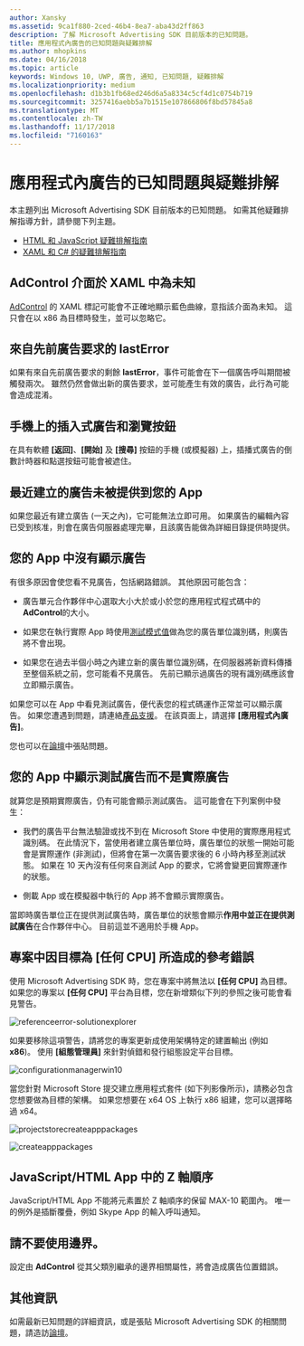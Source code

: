 ```yaml
---
author: Xansky
ms.assetid: 9ca1f880-2ced-46b4-8ea7-aba43d2ff863
description: 了解 Microsoft Advertising SDK 目前版本的已知問題。
title: 應用程式內廣告的已知問題與疑難排解
ms.author: mhopkins
ms.date: 04/16/2018
ms.topic: article
keywords: Windows 10, UWP, 廣告, 通知, 已知問題, 疑難排解
ms.localizationpriority: medium
ms.openlocfilehash: d1b3b1fb68ed246d6a5a8334c5cf4d1c0754b719
ms.sourcegitcommit: 3257416aebb5a7b1515e107866806f8bd57845a8
ms.translationtype: MT
ms.contentlocale: zh-TW
ms.lasthandoff: 11/17/2018
ms.locfileid: "7160163"
---
```

# <a name="known-issues-and-troubleshooting-for-ads-in-apps"></a>應用程式內廣告的已知問題與疑難排解

本主題列出 Microsoft Advertising SDK 目前版本的已知問題。 如需其他疑難排解指導方針，請參閱下列主題。

* [HTML 和 JavaScript 疑難排解指南](html-and-javascript-troubleshooting-guide.md)
* [XAML 和 C# 的疑難排解指南](xaml-and-c-troubleshooting-guide.md)

## <a name="adcontrol-interface-unknown-in-xaml"></a>AdControl 介面於 XAML 中為未知

[AdControl](https://docs.microsoft.com/uwp/api/microsoft.advertising.winrt.ui.adcontrol) 的 XAML 標記可能會不正確地顯示藍色曲線，意指該介面為未知。 這只會在以 x86 為目標時發生，並可以忽略它。

## <a name="lasterror-from-previous-ad-request"></a>來自先前廣告要求的 lastError

如果有來自先前廣告要求的剩餘 **lastError**，事件可能會在下一個廣告呼叫期間被觸發兩次。 雖然仍然會做出新的廣告要求，並可能產生有效的廣告，此行為可能會造成混淆。

## <a name="interstitial-ads-and-navigation-buttons-on-phones"></a>手機上的插入式廣告和瀏覽按鈕

在具有軟體 **\[返回\]**、**\[開始\]** 及 **\[搜尋\]** 按鈕的手機 (或模擬器) 上，插播式廣告的倒數計時器和點選按鈕可能會被遮住。

## <a name="recently-created-ads-are-not-being-served-to-your-app"></a>最近建立的廣告未被提供到您的 App

如果您最近有建立廣告 (一天之內)，它可能無法立即可用。 如果廣告的編輯內容已受到核准，則會在廣告伺服器處理完畢，且該廣告能做為詳細目錄提供時提供。

## <a name="no-ads-are-shown-in-your-app"></a>您的 App 中沒有顯示廣告

有很多原因會使您看不見廣告，包括網路錯誤。 其他原因可能包含：

* 廣告單元合作夥伴中心選取大小大於或小於您的應用程式程式碼中的**AdControl**的大小。

* 如果您在執行實際 App 時使用[測試模式值](set-up-ad-units-in-your-app.md#test-ad-units)做為您的廣告單位識別碼，則廣告將不會出現。

* 如果您在過去半個小時之內建立新的廣告單位識別碼，在伺服器將新資料傳播至整個系統之前，您可能看不見廣告。 先前已顯示過廣告的現有識別碼應該會立即顯示廣告。

如果您可以在 App 中看見測試廣告，便代表您的程式碼運作正常並可以顯示廣告。 如果您遭遇到問題，請連絡[產品支援](https://developer.microsoft.com/en-us/windows/support)。 在該頁面上，請選擇 **\[應用程式內廣告\]**。

您也可以在[論壇](http://go.microsoft.com/fwlink/p/?LinkId=401266)中張貼問題。

## <a name="test-ads-are-showing-in-your-app-instead-of-live-ads"></a>您的 App 中顯示測試廣告而不是實際廣告

就算您是預期實際廣告，仍有可能會顯示測試廣告。 這可能會在下列案例中發生：

* 我們的廣告平台無法驗證或找不到在 Microsoft Store 中使用的實際應用程式識別碼。 在此情況下，當使用者建立廣告單位時，廣告單位的狀態一開始可能會是實際運作 (非測試)，但將會在第一次廣告要求後的 6 小時內移至測試狀態。 如果在 10 天內沒有任何來自測試 App 的要求，它將會變更回實際運作的狀態。

* 側載 App 或在模擬器中執行的 App 將不會顯示實際廣告。

當即時廣告單位正在提供測試廣告時，廣告單位的狀態會顯示**作用中並正在提供測試廣告**在合作夥伴中心。 目前這並不適用於手機 App。


<span id="reference_errors"/>

## <a name="reference-errors-caused-by-targeting-any-cpu-in-your-project"></a>專案中因目標為 [任何 CPU] 所造成的參考錯誤

使用 Microsoft Advertising SDK 時，您在專案中將無法以 **\[任何 CPU\]** 為目標。 如果您的專案以 **\[任何 CPU\]** 平台為目標，您在新增類似下列的參照之後可能會看見警告。

![referenceerror\-solutionexplorer](images/13-19629921-023c-42ec-b8f5-bc0b63d5a191.jpg)

如果要移除這項警告，請將您的專案更新成使用架構特定的建置輸出 (例如 **x86**)。 使用 **\[組態管理員\]** 來針對偵錯和發行組態設定平台目標。

![configurationmanagerwin10](images/13-87074274-c10d-4dbd-9a06-453b7184f8de.png)

當您針對 Microsoft Store 提交建立應用程式套件 (如下列影像所示)，請務必包含您想要做為目標的架構。 如果您想要在 x64 OS 上執行 x86 組建，您可以選擇略過 x64。

![projectstorecreateapppackages](images/13-a99b05a4-8917-4c53-822e-2548fadf828a.png)

![createapppackages](images/13-16280cb1-a838-42b9-9256-eac7f33f5603.png)

## <a name="z-order-in-javascripthtml-apps"></a>JavaScript/HTML App 中的 Z 軸順序

JavaScript/HTML App 不能將元素置於 Z 軸順序的保留 MAX-10 範圍內。 唯一的例外是插斷覆疊，例如 Skype App 的輸入呼叫通知。

<span id="bkmk-ui"/>

## <a name="do-not-use-borders"></a>請不要使用邊界。

設定由 **AdControl** 從其父類別繼承的邊界相關屬性，將會造成廣告位置錯誤。

## <a name="more-information"></a>其他資訊

如需最新已知問題的詳細資訊，或是張貼 Microsoft Advertising SDK 的相關問題，請造訪[論壇](http://go.microsoft.com/fwlink/p/?LinkId=401266)。

 

 
